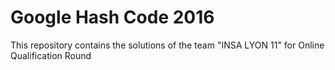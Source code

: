 # Google Hash Code 2016
This repository contains the solutions of the team "INSA LYON 11" for Online Qualification Round 
